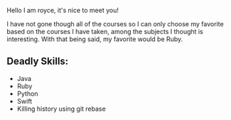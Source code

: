 Hello I am royce, it's nice to meet you!

I have not gone though all of the courses so I can only choose my favorite based on
the courses I have taken, among the subjects I thought is interesting.  With that being said, my favorite would be Ruby.


Deadly Skills:
--------------

* Java
* Ruby
* Python
* Swift
* Killing history using git rebase

